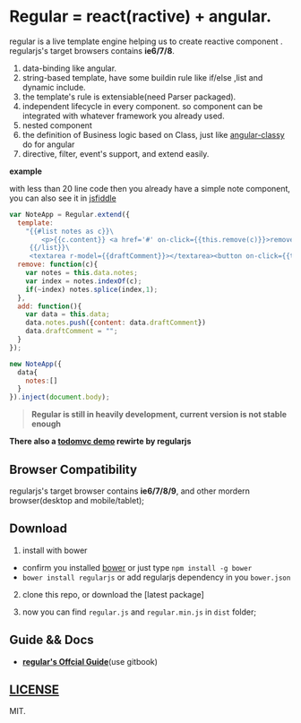 # Regular = react(ractive) + angular.

regular is a live template engine helping us to create reactive component . regularjs's target browsers contains __ie6/7/8__.

1. data-binding like angular.
2. string-based template, have some buildin rule like  if/else ,list and dynamic include.
3. the template's rule is extensiable(need Parser packaged).
4. independent lifecycle in every component. so component can be integrated with whatever framework you already used.
5. nested component
6. the definition of Business logic based on Class, just like [angular-classy](http://davej.github.io/angular-classy/) do for angular
7. directive, filter, event's support, and extend easily.

__example__

with less than 20 line code then you already have a simple note component, you can also see it in [jsfiddle](http://jsfiddle.net/leeluolee/e6yD3/)

```javascript
var NoteApp = Regular.extend({
  template: 
    "{{#list notes as c}}\
        <p>{{c.content}} <a href='#' on-click={{this.remove(c)}}>remove</a></p>\
     {{/list}}\
     <textarea r-model={{draftComment}}></textarea><button on-click={{this.add()}}>new Note</button>",
  remove: function(c){
    var notes = this.data.notes;
    var index = notes.indexOf(c);
    if(~index) notes.splice(index,1);
  },
  add: function(){
    var data = this.data;
    data.notes.push({content: data.draftComment})
    data.draftComment = "";
  }
});

new NoteApp({
  data{
    notes:[]
  }
}).inject(document.body);
```


> __Regular is still in heavily development, current version is not stable enough__

__There also a  [todomvc demo](http://jsfiddle.net/leeluolee/5Err9/) rewirte by regularjs__


## Browser Compatibility

regularjs's target browser contains __ie6/7/8/9__, and other mordern browser(desktop and mobile/tablet);



## Download

1. install with bower 
  * confirm you installed [bower](https://github.com/bower/bower) or just type `npm install -g bower`
  * `bower install regularjs` or add regularjs dependency in you `bower.json`

2. clone this repo, or download the [latest package]

3. now you can find `regular.js` and `regular.min.js` in `dist` folder;



## Guide && Docs

* __[regular's Offcial Guide](http://leeluolee.gitbooks.io/regular-guide/)__(use gitbook)


## [LICENSE](https://github.com/regularjs/regular/blob/master/LICENSE)

MIT.










